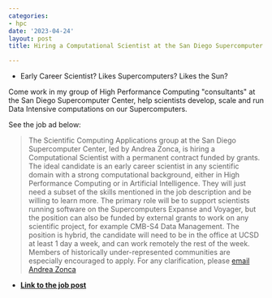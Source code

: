 ```yaml
---
categories:
- hpc
date: '2023-04-24'
layout: post
title: Hiring a Computational Scientist at the San Diego Supercomputer Center

---
```


* Early Career Scientist? Likes Supercomputers? Likes the Sun?

Come work in my group of High Performance Computing "consultants" at the San Diego Supercomputer Center, help scientists develop, scale and run Data Intensive computations on our Supercomputers.

See the job ad below:

> The Scientific Computing Applications group at the San Diego Supercomputer Center, led by Andrea Zonca, is hiring a Computational Scientist with a permanent contract funded by grants.
The ideal candidate is an early career scientist in any scientific domain with a strong computational background, either in High Performance Computing or in Artificial Intelligence. They will just need a subset of the skills mentioned in the job description and be willing to learn more.
The primary role will be to support scientists running software on the Supercomputers Expanse and Voyager, but the position can also be funded by external grants to work on any scientific project, for example CMB-S4 Data Management.
> The position is hybrid, the candidate will need to be in the office at UCSD at least 1 day a week, and can work remotely the rest of the week.
> Members of historically under-represented communities are especially encouraged to apply.
> For any clarification, please [email Andrea Zonca](https://www.sdsc.edu/research/researcher_spotlight/zonca_andrea.html)

* [**Link to the job post**](https://employment.ucsd.edu/jobs?keyword=122513)
